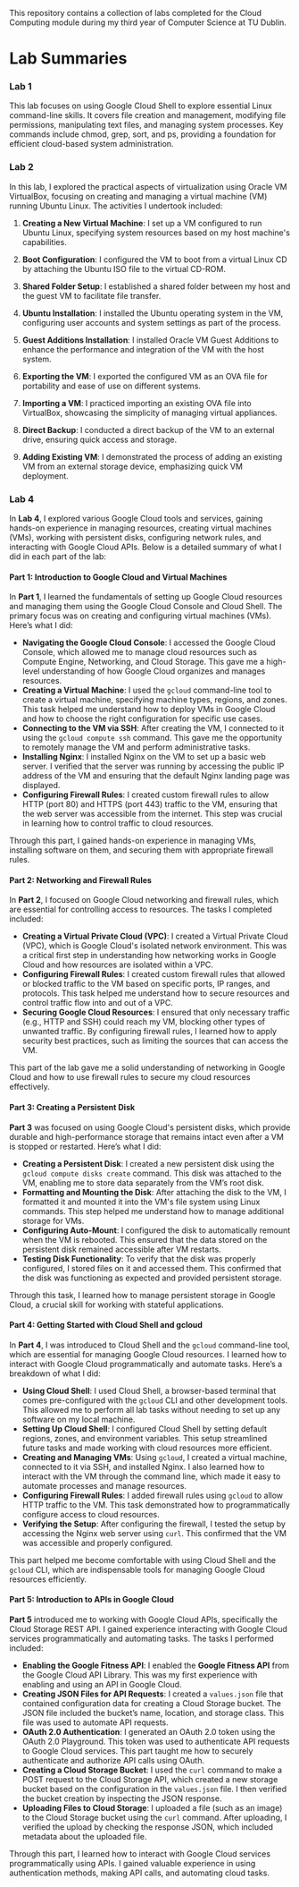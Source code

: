 This repository contains a collection of labs completed for the Cloud Computing module during my third year of Computer Science at TU Dublin.
 
# Lab Summaries

### Lab 1

This lab focuses on using Google Cloud Shell to explore essential Linux command-line skills. It covers file creation and management, modifying file permissions, manipulating text files, and managing system processes. Key commands include chmod, grep, sort, and ps, providing a foundation for efficient cloud-based system administration.

### Lab 2

In this lab, I explored the practical aspects of virtualization using Oracle VM VirtualBox, focusing on creating and managing a virtual machine (VM) running Ubuntu Linux. The activities I undertook included:

1. **Creating a New Virtual Machine**: I set up a VM configured to run Ubuntu Linux, specifying system resources based on my host machine's capabilities.

2. **Boot Configuration**: I configured the VM to boot from a virtual Linux CD by attaching the Ubuntu ISO file to the virtual CD-ROM.

3. **Shared Folder Setup**: I established a shared folder between my host and the guest VM to facilitate file transfer.

4. **Ubuntu Installation**: I installed the Ubuntu operating system in the VM, configuring user accounts and system settings as part of the process.

5. **Guest Additions Installation**: I installed Oracle VM Guest Additions to enhance the performance and integration of the VM with the host system.

6. **Exporting the VM**: I exported the configured VM as an OVA file for portability and ease of use on different systems.

7. **Importing a VM**: I practiced importing an existing OVA file into VirtualBox, showcasing the simplicity of managing virtual appliances.

8. **Direct Backup**: I conducted a direct backup of the VM to an external drive, ensuring quick access and storage.

9. **Adding Existing VM**: I demonstrated the process of adding an existing VM from an external storage device, emphasizing quick VM deployment.

### Lab 4

In **Lab 4**, I explored various Google Cloud tools and services, gaining hands-on experience in managing resources, creating virtual machines (VMs), working with persistent disks, configuring network rules, and interacting with Google Cloud APIs. Below is a detailed summary of what I did in each part of the lab:

#### Part 1: Introduction to Google Cloud and Virtual Machines

In **Part 1**, I learned the fundamentals of setting up Google Cloud resources and managing them using the Google Cloud Console and Cloud Shell. The primary focus was on creating and configuring virtual machines (VMs). Here’s what I did:

- **Navigating the Google Cloud Console**: I accessed the Google Cloud Console, which allowed me to manage cloud resources such as Compute Engine, Networking, and Cloud Storage. This gave me a high-level understanding of how Google Cloud organizes and manages resources.
- **Creating a Virtual Machine**: I used the `gcloud` command-line tool to create a virtual machine, specifying machine types, regions, and zones. This task helped me understand how to deploy VMs in Google Cloud and how to choose the right configuration for specific use cases.
- **Connecting to the VM via SSH**: After creating the VM, I connected to it using the `gcloud compute ssh` command. This gave me the opportunity to remotely manage the VM and perform administrative tasks.
- **Installing Nginx**: I installed Nginx on the VM to set up a basic web server. I verified that the server was running by accessing the public IP address of the VM and ensuring that the default Nginx landing page was displayed.
- **Configuring Firewall Rules**: I created custom firewall rules to allow HTTP (port 80) and HTTPS (port 443) traffic to the VM, ensuring that the web server was accessible from the internet. This step was crucial in learning how to control traffic to cloud resources.

Through this part, I gained hands-on experience in managing VMs, installing software on them, and securing them with appropriate firewall rules.

#### Part 2: Networking and Firewall Rules

In **Part 2**, I focused on Google Cloud networking and firewall rules, which are essential for controlling access to resources. The tasks I completed included:

- **Creating a Virtual Private Cloud (VPC)**: I created a Virtual Private Cloud (VPC), which is Google Cloud's isolated network environment. This was a critical first step in understanding how networking works in Google Cloud and how resources are isolated within a VPC.
- **Configuring Firewall Rules**: I created custom firewall rules that allowed or blocked traffic to the VM based on specific ports, IP ranges, and protocols. This task helped me understand how to secure resources and control traffic flow into and out of a VPC.
- **Securing Google Cloud Resources**: I ensured that only necessary traffic (e.g., HTTP and SSH) could reach my VM, blocking other types of unwanted traffic. By configuring firewall rules, I learned how to apply security best practices, such as limiting the sources that can access the VM.

This part of the lab gave me a solid understanding of networking in Google Cloud and how to use firewall rules to secure my cloud resources effectively.

#### Part 3: Creating a Persistent Disk

**Part 3** was focused on using Google Cloud's persistent disks, which provide durable and high-performance storage that remains intact even after a VM is stopped or restarted. Here’s what I did:

- **Creating a Persistent Disk**: I created a new persistent disk using the `gcloud compute disks create` command. This disk was attached to the VM, enabling me to store data separately from the VM’s root disk.
- **Formatting and Mounting the Disk**: After attaching the disk to the VM, I formatted it and mounted it into the VM's file system using Linux commands. This step helped me understand how to manage additional storage for VMs.
- **Configuring Auto-Mount**: I configured the disk to automatically remount when the VM is rebooted. This ensured that the data stored on the persistent disk remained accessible after VM restarts.
- **Testing Disk Functionality**: To verify that the disk was properly configured, I stored files on it and accessed them. This confirmed that the disk was functioning as expected and provided persistent storage.

Through this task, I learned how to manage persistent storage in Google Cloud, a crucial skill for working with stateful applications.

#### Part 4: Getting Started with Cloud Shell and gcloud

In **Part 4**, I was introduced to Cloud Shell and the `gcloud` command-line tool, which are essential for managing Google Cloud resources. I learned how to interact with Google Cloud programmatically and automate tasks. Here’s a breakdown of what I did:

- **Using Cloud Shell**: I used Cloud Shell, a browser-based terminal that comes pre-configured with the `gcloud` CLI and other development tools. This allowed me to perform all lab tasks without needing to set up any software on my local machine.
- **Setting Up Cloud Shell**: I configured Cloud Shell by setting default regions, zones, and environment variables. This setup streamlined future tasks and made working with cloud resources more efficient.
- **Creating and Managing VMs**: Using `gcloud`, I created a virtual machine, connected to it via SSH, and installed Nginx. I also learned how to interact with the VM through the command line, which made it easy to automate processes and manage resources.
- **Configuring Firewall Rules**: I added firewall rules using `gcloud` to allow HTTP traffic to the VM. This task demonstrated how to programmatically configure access to cloud resources.
- **Verifying the Setup**: After configuring the firewall, I tested the setup by accessing the Nginx web server using `curl`. This confirmed that the VM was accessible and properly configured.

This part helped me become comfortable with using Cloud Shell and the `gcloud` CLI, which are indispensable tools for managing Google Cloud resources efficiently.

#### Part 5: Introduction to APIs in Google Cloud

**Part 5** introduced me to working with Google Cloud APIs, specifically the Cloud Storage REST API. I gained experience interacting with Google Cloud services programmatically and automating tasks. The tasks I performed included:

- **Enabling the Google Fitness API**: I enabled the **Google Fitness API** from the Google Cloud API Library. This was my first experience with enabling and using an API in Google Cloud.
- **Creating JSON Files for API Requests**: I created a `values.json` file that contained configuration data for creating a Cloud Storage bucket. The JSON file included the bucket’s name, location, and storage class. This file was used to automate API requests.
- **OAuth 2.0 Authentication**: I generated an OAuth 2.0 token using the OAuth 2.0 Playground. This token was used to authenticate API requests to Google Cloud services. This part taught me how to securely authenticate and authorize API calls using OAuth.
- **Creating a Cloud Storage Bucket**: I used the `curl` command to make a POST request to the Cloud Storage API, which created a new storage bucket based on the configuration in the `values.json` file. I then verified the bucket creation by inspecting the JSON response.
- **Uploading Files to Cloud Storage**: I uploaded a file (such as an image) to the Cloud Storage bucket using the `curl` command. After uploading, I verified the upload by checking the response JSON, which included metadata about the uploaded file.

Through this part, I learned how to interact with Google Cloud services programmatically using APIs. I gained valuable experience in using authentication methods, making API calls, and automating cloud tasks.
